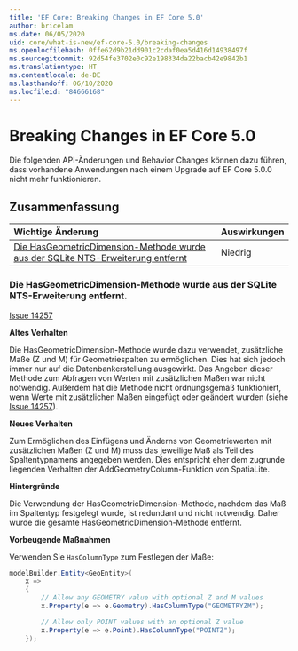 ```yaml
---
title: 'EF Core: Breaking Changes in EF Core 5.0'
author: bricelam
ms.date: 06/05/2020
uid: core/what-is-new/ef-core-5.0/breaking-changes
ms.openlocfilehash: 0ffe62d9b21dd901c2cdaf0ea5d416d14938497f
ms.sourcegitcommit: 92d54fe3702e0c92e198334da22bacb42e9842b1
ms.translationtype: HT
ms.contentlocale: de-DE
ms.lasthandoff: 06/10/2020
ms.locfileid: "84666168"
---
```

# <a name="breaking-changes-in-ef-core-50"></a>Breaking Changes in EF Core 5.0

Die folgenden API-Änderungen und Behavior Changes können dazu führen, dass vorhandene Anwendungen nach einem Upgrade auf EF Core 5.0.0 nicht mehr funktionieren.

## <a name="summary"></a>Zusammenfassung

| **Wichtige Änderung**                                                                                                               | **Auswirkungen** |
|:----------------------------------------------------------------------------------------------------------------------------------|------------|
| [Die HasGeometricDimension-Methode wurde aus der SQLite NTS-Erweiterung entfernt](#removed-hasgeometricdimension-method-from-sqlite-nts-extension) | Niedrig        |

### <a name="removed-hasgeometricdimension-method-from-sqlite-nts-extension"></a>Die HasGeometricDimension-Methode wurde aus der SQLite NTS-Erweiterung entfernt.

[Issue 14257](https://github.com/aspnet/EntityFrameworkCore/issues/14257)

**Altes Verhalten**

Die HasGeometricDimension-Methode wurde dazu verwendet, zusätzliche Maße (Z und M) für Geometriespalten zu ermöglichen. Dies hat sich jedoch immer nur auf die Datenbankerstellung ausgewirkt. Das Angeben dieser Methode zum Abfragen von Werten mit zusätzlichen Maßen war nicht notwendig. Außerdem hat die Methode nicht ordnungsgemäß funktioniert, wenn Werte mit zusätzlichen Maßen eingefügt oder geändert wurden (siehe [Issue 14257](https://github.com/aspnet/EntityFrameworkCore/issues/14257)).

**Neues Verhalten**

Zum Ermöglichen des Einfügens und Änderns von Geometriewerten mit zusätzlichen Maßen (Z und M) muss das jeweilige Maß als Teil des Spaltentypnamens angegeben werden. Dies entspricht eher dem zugrunde liegenden Verhalten der AddGeometryColumn-Funktion von SpatiaLite.

**Hintergründe**

Die Verwendung der HasGeometricDimension-Methode, nachdem das Maß im Spaltentyp festgelegt wurde, ist redundant und nicht notwendig. Daher wurde die gesamte HasGeometricDimension-Methode entfernt.

**Vorbeugende Maßnahmen**

Verwenden Sie `HasColumnType` zum Festlegen der Maße:

```cs
modelBuilder.Entity<GeoEntity>(
    x =>
    {
        // Allow any GEOMETRY value with optional Z and M values
        x.Property(e => e.Geometry).HasColumnType("GEOMETRYZM");

        // Allow only POINT values with an optional Z value
        x.Property(e => e.Point).HasColumnType("POINTZ");
    });
```
